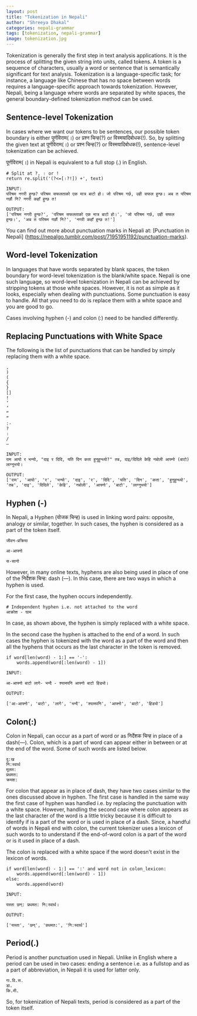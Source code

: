 ```yaml
---
layout: post
title: "Tokenization in Nepali"
author: "Shreeya Dhakal"
categories: nepali-grammar
tags: [tokenization, nepali-grammar]
image: tokenization.jpg
---
```


Tokenization is generally the first step in text analysis applications. It is the process of splitting the given string into units, called tokens. A token is a sequence of characters, usually a word or sentence that is semantically significant for text analysis. Tokenization is a language-specific task; for instance, a language like Chinese that has no space between words requires a language-specific approach towards tokenization. However, Nepali, being a language where words are separated by white spaces, the general boundary-defined tokenization method can be used.

## Sentence-level Tokenization

In cases where we want our tokens to be sentences, our possible token boundary is either पूर्णविराम(।) or प्रश्न चिन्ह(?) or विस्मयादिबोधक(!). So, by splitting the given text at पूर्णविराम(।) or प्रश्न चिन्ह(?) or विस्मयादिबोधक(!), sentence-level tokenization can be achieved.

पूर्णविराम(।) in Nepali is equivalent to a full stop (.) in English.

```
# Split at ?, । or !
return re.split('(?<=[।?!]) +', text)

INPUT: 
परिश्रम नगरी हुन्छ? परिश्रम सफलताको एक मात्र बाटो हो। जो परिश्रम गर्छ, उही सफल हुन्छ। अब त परिश्रम गर्छौ नि? नगरी कहाँ हुन्छ त!

OUTPUT:
['परिश्रम नगरी हुन्छ?', 'परिश्रम सफलताको एक मात्र बाटो हो।', 'जो परिश्रम गर्छ, उही सफल हुन्छ।', 'अब त परिश्रम गर्छौ नि?', 'नगरी कहाँ हुन्छ त!']
```

You can find out more about punctuation marks in Nepali at: [Punctuation in Nepali] (https://nepalgo.tumblr.com/post/71951951192/punctuation-marks).

## Word-level Tokenization
In languages that have words separated by blank spaces, the token boundary for word-level tokenization is the blank/white space. Nepali is one such language, so word-level tokenization in Nepali can be achieved by stripping tokens at those white spaces. However, it is not as simple as it looks, especially when dealing with punctuations. Some punctuation is easy to handle. All that you need to do is replace them with a white space and you are good to go.

Cases involving hyphen (-) and colon (:) need to be handled differently.

## Replacing Punctuations with White Space
The following is the list of punctuations that can be handled by simply replacing them with a white space.
```
,
)
(
{
}
[]
!
‘
’
“
”
:-
?
।
/
—
```

```
INPUT:
राम आयो र भन्यो, "दाइ र दिदि, यति दिन कता हुनुहुन्थ्यो?" तब, दाइ/दिदिले केहि नबोली आफ्नो (बाटो) लाग्नुभयो।

OUTPUT:
['राम', 'आयो', 'र', 'भन्यो', 'दाइ', 'र', 'दिदि', 'यति', 'दिन', 'कता', 'हुनुहुन्थ्यो', 'तब', 'दाइ', 'दिदिले', 'केहि', 'नबोली', 'आफ्नो', 'बाटो', 'लाग्नुभयो']
```

## Hyphen (-)
In Nepali, a Hyphen (योजक चिन्ह) is used in linking word pairs: opposite, analogy or similar, together. In such cases, the hyphen is considered as a part of the token itself.

```
जीवन-प्रक्रिया

आ-आफ्नो

स-सानो
```

However, in many online texts, hyphens are also being used in place of one of the निर्देशक चिन्ह: dash (—). In this case, there are two ways in which a hyphen is used.

For the first case, the hyphen occurs independently.

```
# Independent hyphen i.e. not attached to the word
आक्रोश - घाम
```
In case, as shown above, the hyphen is simply replaced with a white space. 

In the second case the hyphen is attached to the end of a word. In such cases the hyphen is tokenized with the word as a part of the word and then all the hyphens that occurs as the last character in the token is removed.

```
if word[len(word) - 1:] == '-':
    words.append(word[:len(word) - 1])

```

```
INPUT: 

आ-आफ्नो बाटो लागे- भन्दै - श्यामपनि आफ्नो बाटो हिड्यो।

OUTPUT:

['आ-आफ्नो', 'बाटो', 'लागे', 'भन्दै', 'श्यामपनि', 'आफ्नो', 'बाटो', 'हिड्यो']
```

## Colon(:)

Colon in Nepali, can occur as a part of word or as निर्देशक चिन्ह in place of a dash(—). Colon, which is a part of word can appear either in between or at the end of the word. Some of such words are listed below.
```
दु:ख
नि:स्वार्थ
मूलत:
प्रथमत:
क्रमश:
```
For colon that appear as in place of dash, they have two cases similar to the ones discussed above in hyphen. The first case is handled in the same way the first case of hyphen was handled i.e. by replacing the punctuation with a white space. However, handling the second case where colon appears as the last character of the word is a little tricky because it is difficult to identify if is a part of the word or is used in place of a dash. Since, a handful of words in Nepali end with colon, the current tokenizer uses a lexicon of such words to to understand if the end-of-word colon is a part of the word or is it used in place of a dash. 

The colon is replaced with a white space if the word doesn't exist in the lexicon of words.
```
if word[len(word) - 1:] == ':' and word not in colon_lexicon:
    words.append(word[:len(word) - 1])
else:
    words.append(word)
```
```
INPUT:

यस्ता छन्: प्रथमत: नि:स्वार्थ।

OUTPUT: 

['यस्ता', 'छन्', 'प्रथमत:', 'नि:स्वार्थ']
```

## Period(.)
Period is another punctuation used in Nepali. Unlike in English where a period can be used in two cases: ending a sentence i.e. as a fullstop and as a part of abbreviation, in Nepali it is used for latter only. 
```
गा.वि.स.
डा.
कि.मी.
```
So, for tokenization of Nepali texts, period is considered as a part of the token itself.

